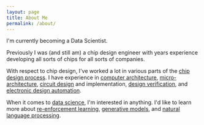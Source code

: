 ```yaml
---
layout: page
title: About Me
permalink: /about/
---
```


I'm currently becoming a Data Scientist.

Previously I was (and still am) a chip design engineer with years experience developing all sorts of chips for all sorts of companies.

With respect to chip design, I've worked a lot in various parts of the [chip design process](https://en.wikipedia.org/wiki/Processor_design). I have experience in [computer architecture](https://en.wikipedia.org/wiki/Computer_architecture), [micro-architecture](https://en.wikipedia.org/wiki/Microarchitecture), [circuit design](https://en.wikipedia.org/wiki/Circuit_design) and implementation, [design verification](https://en.wikipedia.org/wiki/Functional_verification), and [electronic design automation](https://en.wikipedia.org/wiki/Electronic_design_automation).

When it comes to [data science](https://en.wikipedia.org/wiki/Data_science), I'm interested in anything. I'd like to learn more about [re-enforcement learning](https://en.wikipedia.org/wiki/Reinforcement_learning), [generative models](https://en.wikipedia.org/wiki/Generative_model), and [natural language processing](https://en.wikipedia.org/wiki/Natural_language_processing).

<!-- This website is powered by **[fastpages](https://github.com/fastai/fastpages)** [^1]. -->



<!-- [^1]:a blogging platform that natively supports Jupyter notebooks in addition to other formats. -->
